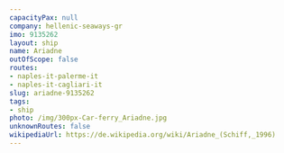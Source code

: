 ```yaml
---
capacityPax: null
company: hellenic-seaways-gr
imo: 9135262
layout: ship
name: Ariadne
outOfScope: false
routes:
- naples-it-palerme-it
- naples-it-cagliari-it
slug: ariadne-9135262
tags:
- ship
photo: /img/300px-Car-ferry_Ariadne.jpg
unknownRoutes: false
wikipediaUrl: https://de.wikipedia.org/wiki/Ariadne_(Schiff,_1996)
---
```

